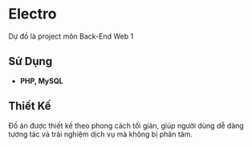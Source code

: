 # Electro
Dự đồ là project môn Back-End Web 1

## Sử Dụng

- **PHP, MySQL**

## Thiết Kế

Đồ án được thiết kế theo phong cách tối giản, giúp người dùng dễ dàng tương tác và trải nghiệm dịch vụ mà không bị phân tâm.

